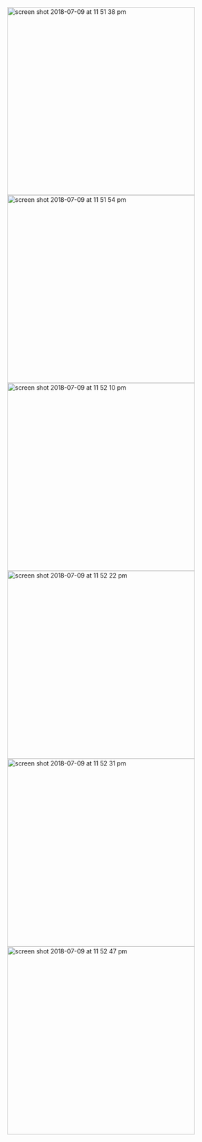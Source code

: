 <img width="432" height=”600” alt="screen shot 2018-07-09 at 11 51 38 pm" src="https://user-images.githubusercontent.com/41017424/42489899-5ba98dcc-83d3-11e8-9298-71d6cf4a62ae.png">
<img width="432" height=”600” alt="screen shot 2018-07-09 at 11 51 54 pm" src="https://user-images.githubusercontent.com/41017424/42489900-5cbfde5a-83d3-11e8-9c4e-cbff1e698ca9.png">
<img width="432" height=”600” alt="screen shot 2018-07-09 at 11 52 10 pm" src="https://user-images.githubusercontent.com/41017424/42489903-5e15ebe6-83d3-11e8-922b-72331f0ce834.png">
<img width="432" height=”600” alt="screen shot 2018-07-09 at 11 52 22 pm" src="https://user-images.githubusercontent.com/41017424/42489905-600a93e8-83d3-11e8-925a-ea74121d0964.png">
<img width="432" height=”600” alt="screen shot 2018-07-09 at 11 52 31 pm" src="https://user-images.githubusercontent.com/41017424/42489908-621fc252-83d3-11e8-87a4-7b5886dea03e.png">
<img width="432" height=”600” alt="screen shot 2018-07-09 at 11 52 47 pm" src="https://user-images.githubusercontent.com/41017424/42489910-639a2eba-83d3-11e8-8221-721e458df91e.png">
